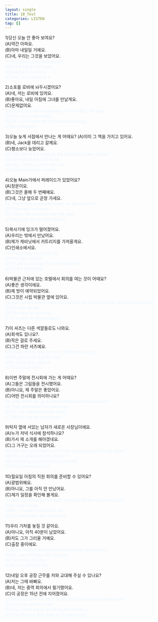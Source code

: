 ```yaml
---
layout: single
title: 10_Test
categories: LISTEN
tag: []
---
```


1)당신 오늘 안 좋아 보여요?   
(A)약간 아파요.   
(B)아마 내일일 거예요.   
(C)네, 우리는 그것을 보았어요.   
<span style="color:#E8F5FF">
01.You don't look well today?    
(A)I'm feeling a bit sick.   
(B)Maybe tomorrow.   
(C)Yes, we looked at it.   
</span>
   
2)소포를 로비에 놔두시겠어요?   
(A)네, 저는 로비에 있어요.   
(B)좋아요, 내일 아침에 그녀를 만날게요.   
(C)문제없어요.   
<span style="color:#E8F5FF">
02.Could you leave package in the lobby, please?    
(A)Yes, I'm in the lobby.   
(B)OK, I will meet her tomorrow morning.   
(C)No problem.   
</span>
   
3)오늘 늦게 서점에서 만나는 게 어때요?
(A)이미 그 책을 가지고 있어요.   
(B)네, Jack을 데리고 갈께요.   
(C)평소보다 늦었어요.   
<span style="color:#E8F5FF">
03.Why don't we meet at the bookstore later today?   
(A)I already have that book.   
(B)Yes, I'll bring Jack whit me.   
(C)I was late than usually.   
</span>
   
4)오늘 Main가에서 퍼레이드가 있었어요?   
(A)정문이요.   
(B)그것은 올해 두 번째예요.   
(C)네, 그냥 앞으로 곧장 가세요.   
<span style="color:#E8F5FF">
04.There was a parade today on Main street?   
(A)The main entrance.   
(B)That's the second one this year.   
(C)Yes, just go straight ahead.   
</span>
   
5)복사기에 잉크가 떨어졌어요.   
(A)우리는 밖에서 만났어요.   
(B)제가 캐비닛에서 카트리지를 가져올게요.   
(C)인쇄소에서요.   
<span style="color:#E8F5FF">
05.The copier is out of ink.   
(A)We met outside.   
(B)I'll get a catridge from the cabinet.   
(C)At the printshop.   
</span>
   
6)박물관 근처에 있는 호텔에서 회의를 여는 것이 어때요?   
(A)좋은 생각이에요.   
(B)제 방이 예약되었어요.   
(C)그것은 시립 박물관 옆에 있어요.   
<span style="color:#E8F5FF">
06.How about holding the conference at the hotel next near the museum?   
(A)Sounds good.   
(B)My room is reseved.   
(C)It is next to city museum.   
</span>

7)이 셔츠는 다른 색깔들로도 나와요.   
(A)회색도 있나요?.   
(B)작은 걸로 주세요.   
(C)그건 파란 셔츠예요.   
<span style="color:#E8F5FF">
07.These shirts also come in different colors.   
(A)Do you have a gray one?   
(B)A small one, please.   
(C)It's a blue shirt.   
</span>
   
8)이번 주말에 전시회에 가는 게 어때요?   
(A)그들은 그림들을 전시했어요.   
(B)아니요, 제 주말은 좋았어요.   
(C)어떤 전시회를 의미하나요?   
<span style="color:#E8F5FF">
08.Why don't we go to the exhibition this weekend?   
(A)They exhibited the paintings.   
(B)No, my weekend was good.   
(C)Which one do you mean?   
</span>
   
9)탁자 옆에 서있는 남자가 새로온 사장님이에요.   
(A)누가 저녁 식사에 참석하나요?   
(B)가서 제 소개를 해야겠네요.   
(C)그 가구는 오래 되었어요.   
<span style="color:#E8F5FF">
09.The new president is the man standing next to the table?   
(A)Who's attending the dinner?   
(B)I should go and introduce myself.   
(C)The furniture is old.   
</span>
   
10)월요일 아침의 직원 회의를 준비할 수 있어요?   
(A)광범위해요.   
(B)아니요, 그를 아직 안 만났어요.   
(C)제가 일정을 확인해 볼게요.   
<span style="color:#E8F5FF">
10.Can you arrange the staff meeting for Monday morning?   
(A)A wide range.    
(B)No, I haven't meet him yet.   
(C)Let me check the schedule.   
</span>
   
11)우리 기차를 놓질 것 같아요.   
(A)아니요, 아직 40분이 남았어요.   
(B)저도 그가 그리울 거예요.   
(C)출장 중이에요.   
<span style="color:#E8F5FF">
11.You'll finish the presentation on time, won't you?   
(A)No, we still have 40 minutes.   
(B)I will miss him too.   
(C)On a business trip.   
</span>
   
12)내일 오후 공장 근무를 저와 교대해 주실 수 있나요?   
(A)저는 그때 바빠요.   
(B)네, 저는 중역 회의에서 필기했어요.   
(C)이 공장은 15년 전에 지어졌어요.   
<span style="color:#E8F5FF">
12.Can you take my shift at the factory tomorrow afternoon?    
(A)I'm busy at that time.   
(B)Yes, I took notes at the board meeting.   
(C)This factory was built at 15 years ago.   
</span>
